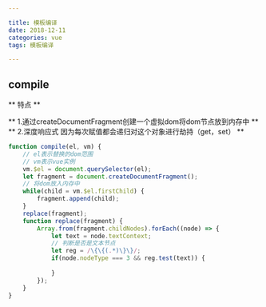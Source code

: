 ```yaml
---

title: 模板编译
date: 2018-12-11
categories: vue
tags: 模板编译

---
```


## compile
** 特点 **

** 1.通过createDocumentFragment创建一个虚拟dom将dom节点放到内存中 **
** 2.深度响应式 因为每次赋值都会递归对这个对象进行劫持（get，set） **

```javascript
function compile(el, vm) {
	// el表示替换的dom范围
	// vm表示vue实例
	vm.$el = document.querySelector(el);
	let fragment = document.createDocumentFragment();
	// 将dom放入内存中
	while(child = vm.$el.firstChild) {
		fragment.append(child);
	}
	replace(fragment);
	function replace(fragment) {
		Array.from(fragment.childNodes).forEach((node) => {
			let text = node.textContext;
			// 判断是否是文本节点
			let reg = /\{\{(.*)\}\}/;
			if(node.nodeType === 3 && reg.test(text)) {
				
			}
		});
	}
}
```
